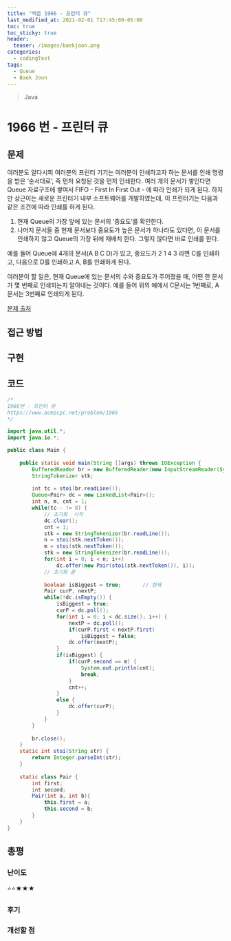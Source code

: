 ```yaml
---
title: "백준 1966 - 프린터 큐"
last_modified_at: 2021-02-01 T17:45:00-05:00
toc: true
toc_sticky: true
header:
  teaser: /images/baekjoon.png
categories: 
  - codingTest
tags:
  - Queue
  - Baek Joon
---
```


> Java

1966 번 - 프린터 큐
=============
 
## 문제
여러분도 알다시피 여러분의 프린터 기기는 여러분이 인쇄하고자 하는 문서를 인쇄 명령을 받은 ‘순서대로’, 즉 먼저 요청된 것을 먼저 인쇄한다. 여러 개의 문서가 쌓인다면 Queue 자료구조에 쌓여서 FIFO - First In First Out - 에 따라 인쇄가 되게 된다. 하지만 상근이는 새로운 프린터기 내부 소프트웨어를 개발하였는데, 이 프린터기는 다음과 같은 조건에 따라 인쇄를 하게 된다.

1. 현재 Queue의 가장 앞에 있는 문서의 ‘중요도’를 확인한다.
2. 나머지 문서들 중 현재 문서보다 중요도가 높은 문서가 하나라도 있다면, 이 문서를 인쇄하지 않고 Queue의 가장 뒤에 재배치 한다. 그렇지 않다면 바로 인쇄를 한다.  

예를 들어 Queue에 4개의 문서(A B C D)가 있고, 중요도가 2 1 4 3 라면 C를 인쇄하고, 다음으로 D를 인쇄하고 A, B를 인쇄하게 된다.

여러분이 할 일은, 현재 Queue에 있는 문서의 수와 중요도가 주어졌을 때, 어떤 한 문서가 몇 번째로 인쇄되는지 알아내는 것이다. 예를 들어 위의 예에서 C문서는 1번째로, A문서는 3번째로 인쇄되게 된다.  

[문제 출처](https://www.acmicpc.net/problem/1966)  

## 접근 방법

## 구현 

## 코드
```java
/*
1966번 - 프린터 큐
https://www.acmicpc.net/problem/1966
*/

import java.util.*;
import java.io.*;

public class Main {
	
    public static void main(String []args) throws IOException {        
    	BufferedReader br = new BufferedReader(new InputStreamReader(System.in));
    	StringTokenizer stk; 
    	
    	int tc = stoi(br.readLine());
    	Queue<Pair> dc = new LinkedList<Pair>();
    	int n, m, cnt = 1;
    	while(tc-- != 0) {
    		// 초기화  시작
    		dc.clear();
    		cnt = 1;
    		stk = new StringTokenizer(br.readLine());
    		n = stoi(stk.nextToken());
    		m = stoi(stk.nextToken());
    		stk = new StringTokenizer(br.readLine());
    		for(int i = 0; i < n; i++)
    			dc.offer(new Pair(stoi(stk.nextToken()), i));
    		// 초기화 끝
    		
    		boolean isBiggest = true;		// 현재 
    		Pair curP, nextP;
    		while(!dc.isEmpty()) {
    			isBiggest = true;
    			curP = dc.poll();
        		for(int i = 0; i < dc.size(); i++) {
	    			nextP = dc.poll();
	    			if(curP.first < nextP.first)
	    				isBiggest = false;
	    			dc.offer(nextP);
	    		}
        		if(isBiggest) {
        			if(curP.second == m) {
        				System.out.println(cnt);
        				break;
        			}
        			cnt++;
        		}
        		else {
        			dc.offer(curP);
        		}	
    		}
    	}
    	
    	br.close();
    }
    static int stoi(String str) {
    	return Integer.parseInt(str);
    }
    
    static class Pair {
    	int first;
    	int second;
    	Pair(int a, int b){
    		this.first = a;
    		this.second = b;
    	}
    }
}
```


## 총평
### 난이도
⭐⭐★★★
### 후기

### 개선할 점
